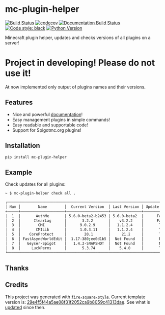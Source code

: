 # mc-plugin-helper

[![Build Status](https://github.com/PerchunPak/mc-plugin-helper/actions/workflows/test.yml/badge.svg?branch=master)](https://github.com/PerchunPak/mc-plugin-helper/actions?query=workflow%3Atest)
[![codecov](https://codecov.io/gh/PerchunPak/mc-plugin-helper/branch/master/graph/badge.svg)](https://codecov.io/gh/PerchunPak/mc-plugin-helper)
[![Documentation Build Status](https://readthedocs.org/projects/mc-plugin-helper/badge/?version=latest)](https://mc-plugin-helper.readthedocs.io/)
[![Code style: black](https://img.shields.io/badge/code%20style-black-000000.svg)](https://github.com/psf/black)
[![Python Version](https://img.shields.io/pypi/pyversions/mc-plugin-helper.svg)](https://pypi.org/project/mc-plugin-helper/)

Minecraft plugin helper, updates and checks versions of all plugins on a server!

# Project in developing! Please do not use it!

At now implemented only output of plugins names and their versions.

## Features

- Nice and powerful [documentation](https://mc-plugin-helper.readthedocs.io/en/latest/)!
- Easy management plugins in simple commands!
- Easy readable and supportable code!
- Support for Spigotmc.org plugins!


## Installation

```bash
pip install mc-plugin-helper
```


## Example

Check updates for all plugins:

```bash
~ $ mc-plugin-helper check all .

┌────────────────────────────────────────────────────────────────────────────────┐
│ Num │        Name        │  Current Version  │ Last Version │ Update Available │
+─────+────────────────────+───────────────────+──────────────+──────────────────+
│  1  │       AuthMe       │ 5.6.0-beta2-b2453 │ 5.6.0-beta2  │      False       │
│  2  │      ClearLag      │       3.2.2       │    v3.2.2    │      False       │
│  3  │        CMI         │      9.0.2.9      │   1.1.2.4    │       True       │
│  4  │       CMILib       │      1.0.3.11     │   1.1.2.4    │       True       │
│  5  │    CoreProtect     │        20.1       │     21.2     │       True       │
│  6  │ FastAsyncWorldEdit │  1.17-380;ee0d1b5 │  Not Found   │       None       │
│  7  │   Geyser-Spigot    │   1.4.3-SNAPSHOT  │  Not Found   │       None       │
│  8  │     LuckPerms      │       5.3.74      │    5.4.0     │       True       │
└────────────────────────────────────────────────────────────────────────────────┘
```

## Thanks

## Credits

This project was generated with [`fire-square-style`](https://github.com/fire-square/fire-square-style). 
Current template version is: [29e4f5f44a5ae08f31f2052ca9b8059c41313dae](https://github.com/fire-square/fire-square-style/tree/29e4f5f44a5ae08f31f2052ca9b8059c41313dae). 
See what is [updated](https://github.com/fire-square/fire-square-style/compare/29e4f5f44a5ae08f31f2052ca9b8059c41313dae...master) 
since then.
